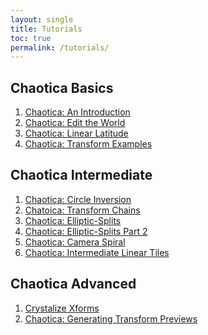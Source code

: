 ```yaml
---
layout: single
title: Tutorials
toc: true
permalink: /tutorials/
---
```


## Chaotica Basics

1. [Chaotica: An Introduction][tutorial1]
2. [Chaotica: Edit the World][tutorial2]
3. [Chaotica: Linear Latitude][tutorial3]
4. [Chaotica: Transform Examples][tutorial5]

## Chaotica Intermediate

1. [Chaotica: Circle Inversion][tutorial4]
2. [Chatoica: Transform Chains][transform-chains]
3. [Chaotica: Elliptic-Splits][esplits]
4. [Chaotica: Elliptic-Splits Part 2][esplits2]
5. [Chaotica: Camera Spiral][camspiral]
6. [Chaotica: Intermediate Linear Tiles][intermediate-linear-tile]

## Chaotica Advanced

1. [Crystalize Xforms][crystalize-xforms]
2. [Chaotica: Generating Transform Previews][previews]



[tutorial1]: https://www.pugnacious.site/chaotica/introduction
[tutorial2]: https://www.pugnacious.site/chaotica/editor
[tutorial3]: https://www.pugnacious.site/chaotica/linear-tiles
[tutorial4]: https://www.pugnacious.site/chaotica/circle/inversion
[crystalize-xforms]: https://www.pugnacious.site/chaotica/crystalize/xforms
[transform-chains]: https://www.pugnacious.site/chaotica/transform/chains
[esplits]: https://www.pugnacious.site/chaotica/elliptic/splits
[tutorial5]: https://www.pugnacious.site/chaotica/transform/examples
[camspiral]: https://www.pugnacious.site/chaotica/camera/spiral
[esplits2]: https://www.pugnacious.site/chaotica/elliptic/splits/part2
[previews]: https://www.pugnacious.site/chaotica/transform/previews
[intermediate-linear-tile]: https://www.pugnacious.site/chaotica/intermediate-linear-tiles
